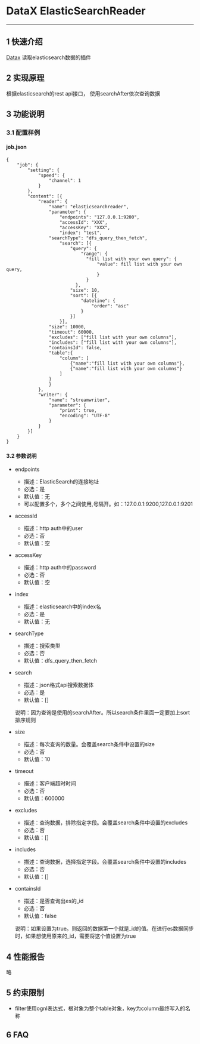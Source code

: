 # DataX ElasticSearchReader


---

## 1 快速介绍

[Datax](https://github.com/alibaba/DataX)
读取elasticsearch数据的插件

## 2 实现原理

根据elasticsearch的rest api接口， 使用searchAfter依次查询数据

## 3 功能说明

### 3.1 配置样例

#### job.json

```
{
	"job": {
		"setting": {
			"speed": {
				"channel": 1
			}
		},
		"content": [{
			"reader": {
				"name": "elasticsearchreader",
				"parameter": {
					"endpoints": "127.0.0.1:9200",
					"accessId": "XXX",
					"accessKey": "XXX",
					"index": "test",
                "searchType": "dfs_query_then_fetch",
                    "search": [{
                        "query": {
                            "range": {
                              "fill list with your own query": {
                                  "value": fill list with your own query,
                                  }
                              }
                          },
                        "size": 10,
                        "sort": [{
                            "dateline": {
                                "order": "asc"
                            }
                        }]
                    }],
                "size": 10000,
                "timeout": 60000,
                "excludes": ["fill list with your own columns"],
                "includes": ["fill list with your own columns"],
                "containsId": false,
                "table":{
                    "column": [
                        {"name":"fill list with your own columns"},
                        {"name":"fill list with your own columns"}
                    ]
                }
				}
			},
			"writer": {
				"name": "streamwriter",
				"parameter": {
					"print": true,
					"encoding": "UTF-8"
				}
			}
		}]
	}
}
```

#### 3.2 参数说明

* endpoints
  * 描述：ElasticSearch的连接地址
  * 必选：是
  * 默认值：无
  * 可以配置多个，多个之间使用,号隔开。如：127.0.0.1:9200,127.0.0.1:9201

* accessId
  * 描述：http auth中的user
  * 必选：否
  * 默认值：空

* accessKey
  * 描述：http auth中的password
  * 必选：否
  * 默认值：空

* index
  * 描述：elasticsearch中的index名
  * 必选：是
  * 默认值：无
  
* searchType
  * 描述：搜索类型
  * 必选：否
  * 默认值：dfs_query_then_fetch

* search
  * 描述：json格式api搜索数据体
  * 必选：是
  * 默认值：[]
  
  说明：因为查询是使用的searchAfter。所以search条件里面一定要加上sort排序规则
    
* size
  * 描述：每次查询的数量。会覆盖search条件中设置的size
  * 必选：否
  * 默认值：10

* timeout
  * 描述：客户端超时时间
  * 必选：否
  * 默认值：600000

* excludes
  * 描述：查询数据，排除指定字段。会覆盖search条件中设置的excludes
  * 必选：否
  * 默认值：[]

* includes
  * 描述：查询数据，选择指定字段。会覆盖search条件中设置的includes
  * 必选：否
  * 默认值：[]

* containsId
  * 描述：是否查询出es的_id
  * 必选：否
  * 默认值：false
  
  说明：如果设置为true。则返回的数据第一个就是_id的值。在进行es数据同步时，如果想使用原来的_id，需要将这个值设置为true


## 4 性能报告

略

## 5 约束限制

* filter使用ognl表达式，根对象为整个table对象，key为column最终写入的名称

## 6 FAQ